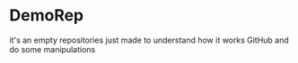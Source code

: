 # DemoRep
it's an empty repositories just made to understand how it works GitHub and do some manipulations
